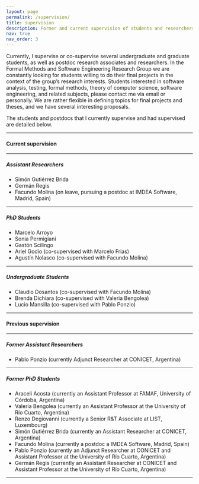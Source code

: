 ```yaml
---
layout: page
permalink: /supervision/
title: supervision
description: Former and current supervision of students and researchers.
nav: true
nav_order: 3
---
```


Currently, I supervise or co-supervise several undergraduate and graduate students, as well as postdoc research associates and researchers. In the Formal Methods and Software Engineering Research Group we are constantly looking for students willing to do their final projects in the context of the group’s research interests. Students interested in software analysis, testing, formal methods, theory of computer science, software engineering, and related subjects, please contact me via email or personally. We are rather flexible in defining topics for final projects and theses, and we have several interesting proposals. 

The students and postdocs that I currently supervise and had supervised are detailed below. 

--- 

#### Current supervision

--- 
##### Assistant Researchers

* Simón Gutiérrez Brida
* Germán Regis
* Facundo Molina (on leave, pursuing a postdoc at IMDEA Software, Madrid, Spain)

--- 
##### PhD Students

* Marcelo Arroyo
* Sonia Permigiani
* Gastón Scilingo
* Ariel Godio (co-supervised with Marcelo Frias)
* Agustín Nolasco (co-supervised with Facundo Molina)

--- 
##### Undergraduate Students

* Claudio Dosantos (co-supervised with Facundo Molina)
* Brenda Dichiara (co-supervised with Valeria Bengolea)
* Lucio Mansilla (co-supervised with Pablo Ponzio)

---

#### Previous supervision

---
##### Former Assistant Researchers

* Pablo Ponzio (currently Adjunct Researcher at CONICET, Argentina)

---
##### Former PhD Students

* Araceli Acosta (currently an Assistant Professor at FAMAF, University of Córdoba, Argentina)
* Valeria Bengolea (currently an Assistant Professor at the University of Río Cuarto, Argentina)
* Renzo Degiovanni (currently a Senior R&T Associate at LIST, Luxembourg)
* Simón Gutiérrez Brida (currently an Assistant Researcher at CONICET, Argentina)
* Facundo Molina (currently a postdoc a IMDEA Software, Madrid, Spain)
* Pablo Ponzio (currently an Adjunct Researcher at CONICET and Assistant Professor at the University of Río Cuarto, Argentina)
* Germán Regis (currently an Assistant Researcher at CONICET and Assistant Professor at the University of Río Cuarto, Argentina)

---
